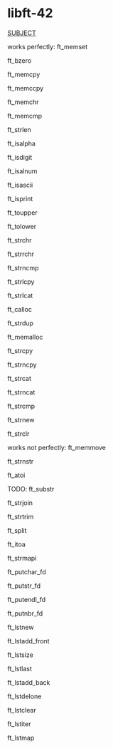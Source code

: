 # libft-42

[SUBJECT](https://cdn.intra.42.fr/pdf/pdf/11413/en.subject.pdf)

works perfectly:
ft_memset

ft_bzero

ft_memcpy

ft_memccpy

ft_memchr

ft_memcmp

ft_strlen

ft_isalpha

ft_isdigit

ft_isalnum

ft_isascii

ft_isprint

ft_toupper

ft_tolower

ft_strchr

ft_strrchr

ft_strncmp

ft_strlcpy

ft_strlcat

ft_calloc

ft_strdup

ft_memalloc

ft_strcpy

ft_strncpy

ft_strcat

ft_strncat

ft_strcmp

ft_strnew

ft_strclr



works not perfectly:
ft_memmove

ft_strnstr

ft_atoi


TODO:
ft_substr

ft_strjoin

ft_strtrim

ft_split

ft_itoa

ft_strmapi

ft_putchar_fd

ft_putstr_fd

ft_putendl_fd

ft_putnbr_fd

ft_lstnew

ft_lstadd_front

ft_lstsize

ft_lstlast

ft_lstadd_back

ft_lstdelone

ft_lstclear

ft_lstiter

ft_lstmap
